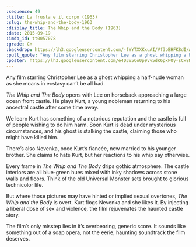 ```yaml
---
:sequence: 49
:title: La frusta e il corpo (1963)
:slug: the-whip-and-the-body-1963
:display_title: The Whip and the Body (1963)
:date: 2015-09-19
:imdb_id: tt0057078
:grade: C+
:backdrop: https://lh3.googleusercontent.com/-fYYTXXKxuAI/Vf3bBHFK8dI/AAAAAAAAC_c/UVk2CFzTDb0/w1000-Ic42-rj/the-whip-and-the-body-1963.jpg
:pull_quote: "Any film starring Christopher Lee as a ghost whipping a half-nude woman as she moans in ecstasy can’t be all bad."
:poster: https://lh3.googleusercontent.com/e4D3V5Co0p9vv5dK6pxPOy-sCx8NDXR3YoqJ0fuCoAL50XCfhKqeX8AkXfV0sV-wgv5XWHIHXLeZ=w290-rj
---
```


Any film starring Christopher Lee as a ghost whipping a half-nude woman as she moans in ecstasy can’t be all bad.

_The Whip and The Body_ opens with Lee on horseback approaching a large ocean front castle. He plays Kurt, a young nobleman returning to his ancestral castle after some time away.

We learn Kurt has something of a notorious reputation and the castle is full of people wishing to do him harm. Soon Kurt is dead under mysterious circumstances, and his ghost is stalking the castle, claiming those who might have killed him.

There’s also Nevenka, once Kurt’s fiancée, now married to his younger brother. She claims to hate Kurt, but her reactions to his whip say otherwise.

Every frame in _The Whip and The Body_ drips gothic atmosphere. The castle interiors are all blue-green hues mixed with inky shadows across stone walls and floors. Think of the old Universal Monster sets brought to glorious technicolor life.

But where those pictures may have hinted or implied sexual overtones, _The Whip and the Body_ is overt. Kurt flogs Nevenka and she likes it. By injecting a liberal dose of sex and violence, the film rejuvenates the haunted castle story.

The film’s only misstep lies in it’s overbearing, generic score. It sounds like something out of a soap opera, not the eerie, haunting soundtrack the film deserves.

